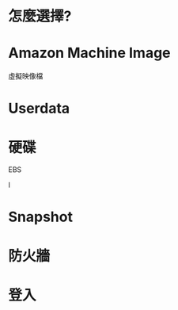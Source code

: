 # 





# 怎麼選擇?





# Amazon Machine Image 

虛擬映像檔



# Userdata



# 硬碟

EBS

I





# Snapshot





# 防火牆







# 登入 




